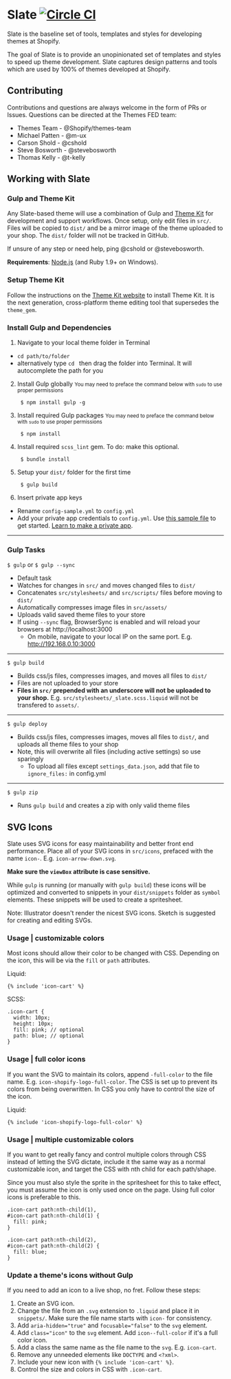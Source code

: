 Slate [![Circle CI](https://circleci.com/gh/Shopify/slate.svg?style=svg&circle-token=7b55fa8bdc61003d81a45d4d550621646e08d117)](https://circleci.com/gh/Shopify/slate)
=====================

Slate is the baseline set of tools, templates and styles for developing themes at Shopify.

The goal of Slate is to provide an unopinionated set of templates and styles to speed up theme development. Slate captures design patterns and tools which are used by 100% of themes developed at Shopify.

## Contributing

Contributions and questions are always welcome in the form of PRs or Issues.  Questions can be directed at the Themes FED team:

- Themes Team - @Shopify/themes-team
- Michael Patten - @m-ux
- Carson Shold - @cshold
- Steve Bosworth - @stevebosworth
- Thomas Kelly - @t-kelly

## Working with Slate

### Gulp and Theme Kit

Any Slate-based theme will use a combination of Gulp and [Theme Kit](https://github.com/Shopify/themekit) for development and support workflows. Once setup, only edit files in `src/`. Files will be copied to `dist/` and be a mirror image of the theme uploaded to your shop. The `dist/` folder will not be tracked in GitHub.

If unsure of any step or need help, ping @cshold or @stevebosworth.

__Requirements__: [Node.js](http://nodejs.org/) (and Ruby 1.9+ on Windows).

### Setup Theme Kit

Follow the instructions on the [Theme Kit website](http://themekit.cat/) to install Theme Kit. It is the next generation, cross-platform theme editing tool that supersedes the `theme_gem`.

### Install Gulp and Dependencies

1. Navigate to your local theme folder in Terminal
  - `cd path/to/folder`
  - alternatively type `cd ` then drag the folder into Terminal. It will autocomplete the path for you

2. Install Gulp globally
<small>You may need to preface the command below with `sudo` to use proper permissions</small>

        $ npm install gulp -g

3. Install required Gulp packages
<small>You may need to preface the command below with `sudo` to use proper permissions</small>

        $ npm install

4. Install required `scss_lint` gem. To do: make this optional.

        $ bundle install

5. Setup your `dist/` folder for the first time

        $ gulp build

5. Insert private app keys
  - Rename `config-sample.yml` to `config.yml`
  - Add your private app credentials to `config.yml`. Use [this sample file](https://github.com/Shopify/slate/blob/master/config-sample.yml) to get started. [Learn to make a private app](http://docs.shopify.com/api/authentication/creating-a-private-app).

----------

### Gulp Tasks
`$ gulp`
or
`$ gulp --sync`
- Default task
- Watches for changes in `src/` and moves changed files to `dist/`
- Concatenates `src/stylesheets/` and `src/scripts/` files before moving to `dist/`
- Automatically compresses image files in `src/assets/`
- Uploads valid saved theme files to your store
- If using `--sync` flag, BrowserSync is enabled and will reload your browsers at http://localhost:3000
  - On mobile, navigate to your local IP on the same port. E.g. http://192.168.0.10:3000

----------

`$ gulp build`
- Builds css/js files, compresses images, and moves all files to `dist/`
- Files are not uploaded to your store
- __Files in `src/` prepended with an underscore will not be uploaded to your shop.__ E.g. `src/stylesheets/_slate.scss.liquid` will not be transfered to `assets/`.

----------

`$ gulp deploy`
- Builds css/js files, compresses images, moves all files to `dist/`, and uploads all theme files to your shop
- Note, this will overwrite all files (including active settings) so use sparingly
  - To upload all files except `settings_data.json`, add that file to `ignore_files:` in config.yml

----------

`$ gulp zip`
- Runs `gulp build` and creates a zip with only valid theme files


## SVG Icons

Slate uses SVG icons for easy maintainability and better front end performance. Place all of your SVG icons in `src/icons`, prefaced with the name `icon-`. E.g. `icon-arrow-down.svg`.

__Make sure the `viewBox` attribute is case sensitive.__

While `gulp` is running (or manually with `gulp build`) these icons will be optimized and converted to snippets in your `dist/snippets` folder as `symbol` elements. These snippets will be used to create a spritesheet.

Note: Illustrator doesn't render the nicest SVG icons. Sketch is suggested for creating and editing SVGs.

### Usage | customizable colors

Most icons should allow their color to be changed with CSS. Depending on the icon, this will be via the `fill` or `path` attributes.

Liquid:
```
{% include 'icon-cart' %}
```

SCSS:
```
.icon-cart {
  width: 10px;
  height: 10px;
  fill: pink; // optional
  path: blue; // optional
}
```

### Usage | full color icons

If you want the SVG to maintain its colors, append `-full-color` to the file name. E.g. `icon-shopify-logo-full-color`. The CSS is set up to prevent its colors from being overwritten. In CSS you only have to control the size of the icon.

Liquid:
```
{% include 'icon-shopify-logo-full-color' %}
```

### Usage | multiple customizable colors

If you want to get really fancy and control multiple colors through CSS instead of letting the SVG dictate, include it the same way as a normal customizable icon, and target the CSS with nth child for each path/shape.

Since you must also style the sprite in the spritesheet for this to take effect, you must assume the icon is only used once on the page. Using full color icons is preferable to this.

```
.icon-cart path:nth-child(1),
#icon-cart path:nth-child(1) {
  fill: pink;
}

.icon-cart path:nth-child(2),
#icon-cart path:nth-child(2) {
  fill: blue;
}
```

### Update a theme's icons without Gulp

If you need to add an icon to a live shop, no fret. Follow these steps:
1. Create an SVG icon.
2. Change the file from an `.svg` extension to `.liquid` and place it in `snippets/`. Make sure the file name starts with `icon-` for consistency.
3. Add `aria-hidden="true"` and `focusable="false"` to the `svg` element.
5. Add `class="icon"` to the `svg` element. Add `icon--full-color` if it's a full color icon.
6. Add a class the same name as the file name to the `svg`. E.g. `icon-cart`.
7. Remove any unneeded elements like `DOCTYPE` and `<?xml>`.
8. Include your new icon with `{% include 'icon-cart' %}`.
9. Control the size and colors in CSS with `.icon-cart`.
